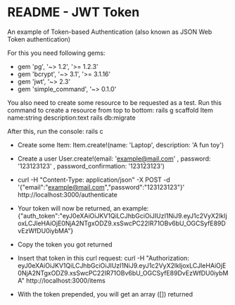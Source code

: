 # README - JWT Token

An example of Token-based Authentication (also known as JSON Web Token authentication) 

For this you need following gems:
* gem 'pg', '~> 1.2', '>= 1.2.3'  
* gem 'bcrypt', '~> 3.1', '>= 3.1.16'
* gem 'jwt', '~> 2.3'
* gem 'simple_command', '~> 0.1.0'

You also need to create some resource to be requested as a test. Run this command to create a resource from top to bottom:
rails g scaffold Item name:string description:text
rails db:migrate

After this, run the console:
rails c

* Create some Item:
Item.create!(name: 'Laptop', description: 'A fun toy')

* Create a user
User.create!(email: 'example@mail.com' , password: '123123123' , password_confirmation: '123123123')

* curl -H "Content-Type: application/json" -X POST -d '{"email":"example@mail.com","password":"123123123"}' http://localhost:3000/authenticate

* Your token will now be returned, an example:
{"auth_token":"eyJ0eXAiOiJKV1QiLCJhbGciOiJIUzI1NiJ9.eyJ1c2VyX2lkIjoxLCJleHAiOjE0NjA2NTgxODZ9.xsSwcPC22IR71OBv6bU_OGCSyfE89DvEzWfDU0iybMA"}

* Copy the token you got returned 

* Insert that token in this curl request:
curl -H "Authorization: eyJ0eXAiOiJKV1QiLCJhbGciOiJIUzI1NiJ9.eyJ1c2VyX2lkIjoxLCJleHAiOjE0NjA2NTgxODZ9.xsSwcPC22IR71OBv6bU_OGCSyfE89DvEzWfDU0iybMA" http://localhost:3000/items

* With the token prepended, you will get an array ([]) returned

